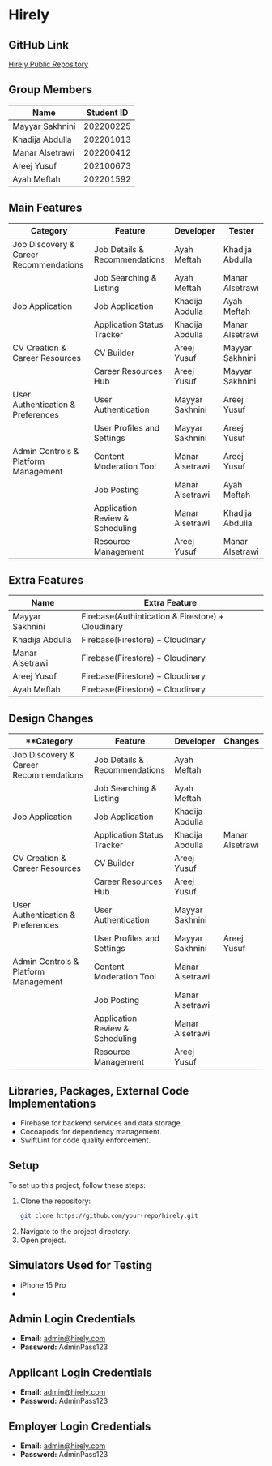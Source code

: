 # Hirely

## GitHub Link
[Hirely Public Repository](https://github.com/your-repo/hirely)

## Group Members

| Name            | Student ID  |
|-----------------|-------------|
| Mayyar Sakhnini | 202200225   |
| Khadija Abdulla | 202201013   |
| Manar Alsetrawi | 202200412   |
| Areej Yusuf     | 202100673   |
| Ayah Meftah     | 202201592   |

## Main Features

|**Category**| **Feature**                          | **Developer**       | **Tester**          |
|----------|--------------------------------------|---------------------|---------------------|
|Job Discovery & Career Recommendations| Job Details & Recommendations        | Ayah Meftah         | Khadija Abdulla     |
|    | Job Searching & Listing              | Ayah Meftah         | Manar Alsetrawi     |
|Job Application| Job Application                      | Khadija Abdulla     | Ayah Meftah         |
|  | Application Status Tracker           | Khadija Abdulla     | Manar Alsetrawi     |
|CV Creation & Career Resources| CV Builder                           | Areej Yusuf         | Mayyar Sakhnini     |
|  | Career Resources Hub                 | Areej Yusuf         | Mayyar Sakhnini     |
| User Authentication & Preferences| User Authentication                  | Mayyar Sakhnini     | Areej Yusuf         |
|  | User Profiles and Settings           | Mayyar Sakhnini     | Areej Yusuf         |
|Admin Controls & Platform Management| Content Moderation Tool              | Manar Alsetrawi     | Areej Yusuf         |
|  | Job Posting                          | Manar Alsetrawi     | Ayah Meftah         |
|  | Application Review & Scheduling      | Manar Alsetrawi     | Khadija Abdulla     |
|  | Resource Management                  | Areej Yusuf         | Manar Alsetrawi     |

## Extra Features

| Name            | Extra Feature  |
|-----------------|-------------|
| Mayyar Sakhnini | Firebase(Authintication & Firestore) + Cloudinary  |
| Khadija Abdulla | Firebase(Firestore) + Cloudinary   |
| Manar Alsetrawi | Firebase(Firestore) + Cloudinary   |
| Areej Yusuf     | Firebase(Firestore) + Cloudinary   |
| Ayah Meftah     | Firebase(Firestore) + Cloudinary   |

## Design Changes

|**Category| **Feature**                          | **Developer**       | **Changes**          |
|----------|--------------------------------------|---------------------|---------------------|
|Job Discovery & Career Recommendations| Job Details & Recommendations        | Ayah Meftah         |      |
|    | Job Searching & Listing              | Ayah Meftah         |      |
|Job Application| Job Application                      | Khadija Abdulla     |          |
|  | Application Status Tracker           | Khadija Abdulla     | Manar Alsetrawi     |
|CV Creation & Career Resources| CV Builder                           | Areej Yusuf         |      |
|  | Career Resources Hub                 | Areej Yusuf         |      |
| User Authentication & Preferences| User Authentication                  | Mayyar Sakhnini     |          |
|  | User Profiles and Settings           | Mayyar Sakhnini     | Areej Yusuf         |
|Admin Controls & Platform Management| Content Moderation Tool              | Manar Alsetrawi     |         |
|  | Job Posting                          | Manar Alsetrawi     |          |
|  | Application Review & Scheduling      | Manar Alsetrawi     |      |
|  | Resource Management                  | Areej Yusuf         |     |

## Libraries, Packages, External Code Implementations

- Firebase for backend services and data storage.
- Cocoapods for dependency management.
- SwiftLint for code quality enforcement.

## Setup

To set up this project, follow these steps:

1. Clone the repository:
   ```bash
   git clone https://github.com/your-repo/hirely.git
   ```
2. Navigate to the project directory.
3. Open project.

## Simulators Used for Testing

- iPhone 15 Pro
- 
## Admin Login Credentials

- **Email:** admin@hirely.com
- **Password:** AdminPass123

## Applicant Login Credentials

- **Email:** admin@hirely.com
- **Password:** AdminPass123

## Employer Login Credentials

- **Email:** admin@hirely.com
- **Password:** AdminPass123
